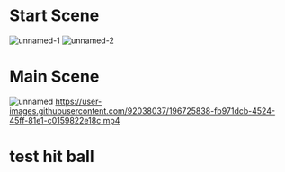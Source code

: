 # Start Scene
![unnamed-1](https://user-images.githubusercontent.com/92038037/196725806-2c706105-10d3-4a35-ae7c-7e5dab0d3a8f.png)
![unnamed-2](https://user-images.githubusercontent.com/92038037/196725808-8573f3ba-79b8-4007-a2fa-6bf170055f51.png)



# Main Scene
![unnamed](https://user-images.githubusercontent.com/92038037/196725810-2066e443-8e63-4da0-91c2-e0a7e718ee79.png)
https://user-images.githubusercontent.com/92038037/196725838-fb971dcb-4524-45ff-81e1-c0159822e18c.mp4



# test hit ball
